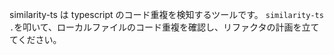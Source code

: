 similarity-ts は typescript のコード重複を検知するツールです。
`similarity-ts .`を叩いて、ローカルファイルのコード重複を確認し、リファクタの計画を立ててください。